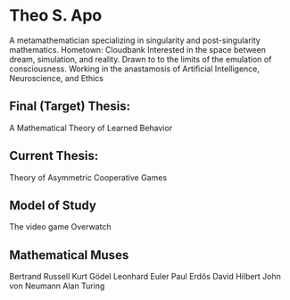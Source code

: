 # Theo S. Apo
A metamathematician specializing in singularity and post-singularity mathematics.
Hometown: Cloudbank
Interested in the space between dream, simulation, and reality. Drawn to to the limits of the emulation of consciousness.
Working in the anastamosis of Artificial Intelligence, Neuroscience, and Ethics
## Final (Target) Thesis:
A Mathematical Theory of Learned Behavior
## Current Thesis:
Theory of Asymmetric Cooperative Games
## Model of Study
The video game Overwatch
## Mathematical Muses
Bertrand Russell
Kurt Gödel
Leonhard Euler
Paul Erdős
David Hilbert
John von Neumann
Alan Turing